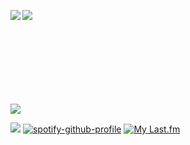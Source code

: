<p align="center">
  <a href="https://github.com/RyanTheTechMan">
  <img align="left" src="https://github-readme-stats.vercel.app/api?username=ryanthetechman&count_private=true&show_icons=true&theme=merko&include_all_commits=true&custom_title=RyanTheTechMan%27s%20Git%20Hub%20Stats&title_color=7A7ADB&icon_color=2234AE&text_color=D3D3D3&bg_color=0,000000,130F40"/></a>
<a href="https://github.com/RyanTheTechMan">
  <img align="left" src="https://github-readme-stats.vercel.app/api/top-langs/?username=ryanthetechman&langs_count=9&hide=shaderlab,hlsl&exclude_repo=The-Purge&theme=merko&custom_title=Top%20Languages&layout=compact&title_color=7A7ADB&icon_color=2234AE&text_color=D3D3D3&bg_color=0,000000,130F40"/></a>
</p>
<br/><br/><br/><br/><br/><br/><br/><br/>
<p>
  <a href="https://github.com/RyanTheTechMan"><img align="bottom" src="https://komarev.com/ghpvc/?username=ryanthetechman&label=Profile+Views"/></a>
</p>

![](https://hit.yhype.me/github/profile?user_id=13668634)
[![spotify-github-profile](https://spotify-github-profile.vercel.app/api/view?uid=ryanthetechman&cover_image=false&theme=default&bar_color=53b14f&bar_color_cover=false)](https://spotify-github-profile.vercel.app/api/view?uid=ryanthetechman&redirect=true)
[![My Last.fm](https://lastfm-recently-played.vercel.app/api?user=RyanTheTechMan)](https://www.last.fm/user/RyanTheTechMan)
